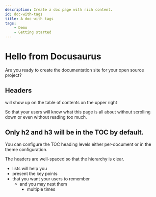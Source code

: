 ```yaml
---
description: Create a doc page with rich content.
id: doc-with-tags
title: A doc with tags
tags:
    - Demo
    - Getting started
---
```


# Hello from Docusaurus

Are you ready to create the documentation site for your open source project?

## Headers

will show up on the table of contents on the upper right

So that your users will know what this page is all about without scrolling down or even without reading too much.

## Only h2 and h3 will be in the TOC by default.

You can configure the TOC heading levels either per-document or in the theme configuration.

The headers are well-spaced so that the hierarchy is clear.

-   lists will help you
-   present the key points
-   that you want your users to remember
    -   and you may nest them
        -   multiple times
